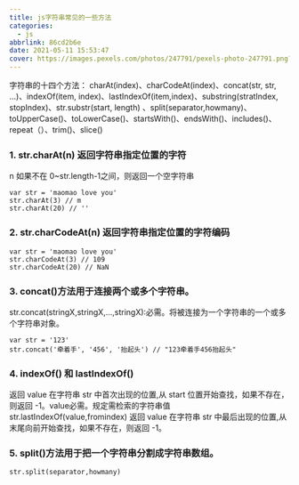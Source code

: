 ```yaml
---
title: js字符串常见的一些方法
categories:
  - js
abbrlink: 86cd2b6e
date: 2021-05-11 15:53:47
cover: https://images.pexels.com/photos/247791/pexels-photo-247791.png?auto=compress&cs=tinysrgb&dpr=2&h=750&w=1260
---
```


字符串的十四个方法：
charAt(index)、charCodeAt(index)、concat(str, str, ...)、indexOf(item, index)、lastIndexOf(item,index)、substring(stratIndex, stopIndex)、str.substr(start, length) 、split(separator,howmany)、toUpperCase()、toLowerCase()、startsWith()、endsWith()、includes()、repeat（）、trim()、slice()

### 1. str.charAt(n) 返回字符串指定位置的字符
n 如果不在 0~str.length-1之间，则返回一个空字符串

```
var str = 'maomao love you'
str.charAt(3) // m
str.charAt(20) // ''
```

###  2. str.charCodeAt(n) 返回字符串指定位置的字符编码 
```
var str = 'maomao love you'
str.charCodeAt(3) // 109
str.charCodeAt(20) // NaN
```

### 3. concat()方法用于连接两个或多个字符串。

str.concat(stringX,stringX,...,stringX):必需。将被连接为一个字符串的一个或多个字符串对象。
```
var str = '123'
str.concat('牵着手', '456', '抬起头') // "123牵着手456抬起头"
```

### 4. indexOf() 和 lastIndexOf()

返回 value 在字符串 str 中首次出现的位置,从 start 位置开始查找，如果不存在，则返回 -1。value必需。规定需检索的字符串值
str.lastIndexOf(value,fromindex)
返回 value 在字符串 str 中最后出现的位置,从末尾向前开始查找，如果不存在，则返回 -1。

### 5. split()方法用于把一个字符串分割成字符串数组。

```
str.split(separator,howmany)
```

